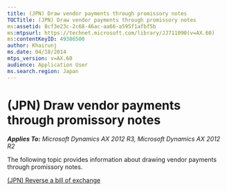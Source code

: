 ```yaml
---
title: (JPN) Draw vendor payments through promissory notes
TOCTitle: (JPN) Draw vendor payments through promissory notes
ms:assetid: 8cf3e23c-2c68-46ac-aa66-a595f1afbf5b
ms:mtpsurl: https://technet.microsoft.com/library/JJ711090(v=AX.60)
ms:contentKeyID: 49386500
author: Khairunj
ms.date: 04/18/2014
mtps_version: v=AX.60
audience: Application User
ms.search.region: Japan
---
```


# (JPN) Draw vendor payments through promissory notes 


_**Applies To:** Microsoft Dynamics AX 2012 R3, Microsoft Dynamics AX 2012 R2_

The following topic provides information about drawing vendor payments through promissory notes.

[(JPN) Reverse a bill of exchange](jpn-reverse-a-bill-of-exchange.md)

  


